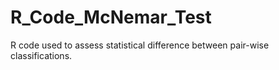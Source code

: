 # R_Code_McNemar_Test
R code used to assess statistical difference between pair-wise classifications.
